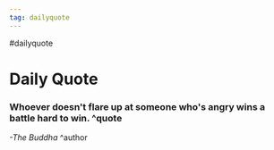 ```yaml
---
tag: dailyquote
---
```


#dailyquote

# Daily Quote

### Whoever doesn't flare up at someone who's angry wins a battle hard to win. ^quote
*-The Buddha* ^author
